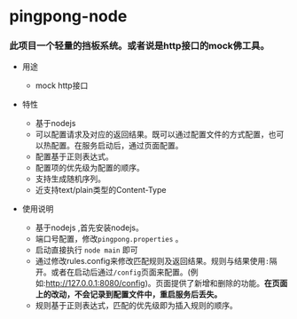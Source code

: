 # pingpong-node

### 此项目一个轻量的挡板系统。或者说是http接口的mock佛工具。

+ 用途
	+ mock http接口
	
+ 特性
	+ 基于nodejs
	+ 可以配置请求及对应的返回结果。既可以通过配置文件的方式配置，也可以热配置。在服务启动后，通过页面配置。
	+ 配置基于正则表达式。
	+ 配置项的优先级为配置的顺序。
	+ 支持生成随机序列。
	+ 近支持text/plain类型的Content-Type
	
+ 使用说明
	+ 基于nodejs ,首先安装nodejs。
	+ 端口号配置，修改```pingpong.properties``` 。
	+ 启动直接执行 ``` node main ``` 即可
	+ 通过修改rules.config来修改匹配规则及返回结果。规则与结果使用```:```隔开。或者在启动后通过```/config```页面来配置。(例如:http://127.0.0.1:8080/config)。页面提供了新增和删除的功能。<b>在页面上的改动，不会记录到配置文件中，重启服务后丢失。</b>
	+ 规则基于正则表达式，匹配的优先级即为插入规则的顺序。
	